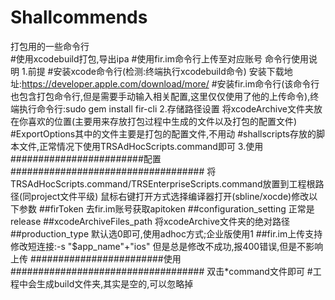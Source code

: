 # Shallcommends
打包用的一些命令行<br/>
#使用xcodebuild打包,导出ipa
#使用fir.im命令行上传至对应账号
命令行使用说明
1.前提
#安装xcode命令行(检测:终端执行xcodebuild命令)
安装下载地址:https://developer.apple.com/download/more/
#安装fir.im命令行(该命令行也包含打包命令行,但是需要手动输入相关配置,这里仅仅使用了他的上传命令),终端执行命令行:sudo gem install fir-cli
2.存储路径设置
将xcodeArchive文件夹放在你喜欢的位置(主要用来存放打包过程中生成的文件以及打包的配置文件)
#ExportOptions其中的文件主要是打包的配置文件,不用动
#shallscripts存放的脚本文件,正常情况下使用TRSAdHocScripts.command即可
3.使用
########################配置###################################
将TRSAdHocScripts.command/TRSEnterpriseScripts.command放置到工程根路径(同project文件平级)
鼠标右键打开方式选择编译器打开(sbline/xocde)修改以下参数
  ##firToken  去fir.im账号获取apitoken
  ##configuration_setting 正常是release
  ##xcodeArchiveFiles_path  将xcodeArchive文件夹的绝对路径
  ##production_type   默认选0即可,使用adhoc方式;企业版使用1
  ##fir.im上传支持修改短连接:-s "$app_name"+"ios"  但是总是修改不成功,报400错误,但是不影响上传
########################使用###################################
双击*command文件即可
#工程中会生成build文件夹,其实是空的,可以忽略掉
